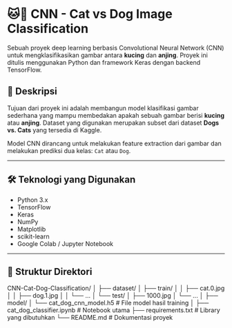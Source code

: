 # 🐱🐶 CNN - Cat vs Dog Image Classification

Sebuah proyek deep learning berbasis Convolutional Neural Network (CNN) untuk mengklasifikasikan gambar antara **kucing** dan **anjing**. Proyek ini ditulis menggunakan Python dan framework Keras dengan backend TensorFlow.

## 📌 Deskripsi

Tujuan dari proyek ini adalah membangun model klasifikasi gambar sederhana yang mampu membedakan apakah sebuah gambar berisi **kucing** atau **anjing**. Dataset yang digunakan merupakan subset dari dataset **Dogs vs. Cats** yang tersedia di Kaggle.

Model CNN dirancang untuk melakukan feature extraction dari gambar dan melakukan prediksi dua kelas: `Cat` atau `Dog`.

---

## 🛠 Teknologi yang Digunakan

- Python 3.x
- TensorFlow
- Keras
- NumPy
- Matplotlib
- scikit-learn
- Google Colab / Jupyter Notebook

---

## 📁 Struktur Direktori

CNN-Cat-Dog-Classification/
│
├── dataset/
│ ├── train/
│ │ ├── cat.0.jpg
│ │ ├── dog.1.jpg
│ │ └── ...
│ └── test/
│ ├── 1000.jpg
│ └── ...
│
├── model/
│ └── cat_dog_cnn_model.h5 # File model hasil training
│
├── cat_dog_classifier.ipynb # Notebook utama
├── requirements.txt # Library yang dibutuhkan
└── README.md # Dokumentasi proyek